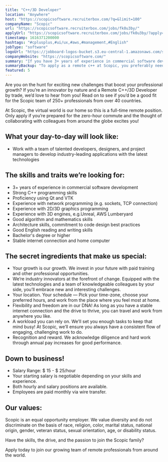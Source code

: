 ```yaml
---
title: "C++/3D Developer"
location: "Anywhere"
host: "https://scopicsoftware.recruiterbox.com/?q=&limit=100"
companyName: "Scopic"
url: "https://scopicsoftware.recruiterbox.com/jobs/fk0u3by/"
applyUrl: "https://scopicsoftware.recruiterbox.com/jobs/fk0u3by/?apply=true"
timestamp: 1616371200000
hashtags: "#cplusplus,#ui/ux,#aws,#management,#English"
jobType: "software"
logoUrl: "https://jobboard-logos-bucket.s3.eu-central-1.amazonaws.com/scopic"
companyWebsite: "https://scopicsoftware.com/"
summary: "If you have 3+ years of experience in commercial software development, consider applying to Scopic's job post for a new C++/3D Developer."
summaryBackup: "To apply as a remote c++ at Scopic, you preferably need to have some knowledge of: #ui/ux, #aws, #management."
featured: 5
---
```


Are you on the hunt for exciting new challenges that boost your professional growth? If you’re an innovator by nature and a Remote C++/3D Developer by trade, we’d love to hear from you! Read on to see if you’d be a good fit for the Scopic team of 250+ professionals from over 40 countries.

At Scopic, the virtual world is our home so this is a full-time remote position. Only apply if you’re prepared for the zero-hour commute and the thought of collaborating with colleagues from around the globe excites you!

## What your day-to-day will look like:

*   Work with a team of talented developers, designers, and project managers to develop industry-leading applications with the latest technologies

## The skills and traits we’re looking for:

*   3+ years of experience in commercial software development
*   Strong C++ programming skills
*   Proficiency using Qt and VTK
*   Experience with network programming (e.g. sockets, TCP connection)
*   Experience with 2D/3D graphics programming
*   Experience with 3D engines, e.g.Unreal, AWS Lumberyard
*   Good algorithm and mathematics skills
*   Architecture skills, commitment to code design best practices
*   Good English reading and writing skills
*   Bachelor's degree or higher
*   Stable internet connection and home computer

## The secret ingredients that make us special:

*   Your growth is our growth. We invest in your future with paid training and other professional opportunities.
*   We’re industry innovators at the forefront of change. Equipped with the latest technologies and a team of knowledgeable colleagues by your side, you’ll embrace new and interesting challenges.
*   Your location. Your schedule — Pick your time-zone, choose your preferred hours, and work from the place where you feel most at home.
*   Flexibility and freedom are in our DNA! As long as you have a stable internet connection and the drive to thrive, you can travel and work from anywhere you like.
*   A workload you can rely on. We’ll set you enough tasks to keep that mind busy! At Scopic, we’ll ensure you always have a consistent flow of engaging, challenging work to do.
*   Recognition and reward. We acknowledge diligence and hard work through annual pay increases for good performance.

## Down to business!

*   Salary Range: $ 15 - $ 25/hour
*   Your starting salary is negotiable depending on your skills and experience.
*   Both hourly and salary positions are available.
*   Employees are paid monthly via wire transfer.

## Our values:

Scopic is an equal opportunity employer. We value diversity and do not discriminate on the basis of race, religion, color, marital status, national origin, gender, veteran status, sexual orientation, age, or disability status.

Have the skills, the drive, and the passion to join the Scopic family?

Apply today to join our growing team of remote professionals from around the world.
